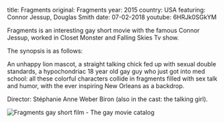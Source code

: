 title: Fragments
original: Fragments
year: 2015
country: USA
featuring: Connor Jessup, Douglas Smith
date: 07-02-2018
youtube: 6HRJk0SGkYM

Fragments is an interesting gay short movie with the famous Connor Jessup, worked in Closet Monster and Falling Skies Tv show.

The synopsis is as follows: 

An unhappy lion mascot, a straight talking chick fed up with sexual double standards, a hypochondriac 18 year old gay guy who just got into med school: all these colorful characters collide in fragments filled with sex talk and humor, with the ever inspiring New Orleans as a backdrop. 

Director: Stéphanie Anne Weber Biron (also in the cast: the talking girl).

![Fragments gay short film - The gay movie catalog]({filename}/images/fragments.jpg)



